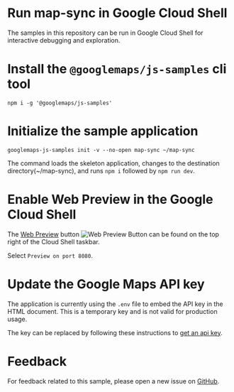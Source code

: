 # Run map-sync in Google Cloud Shell

The samples in this repository can be run in Google Cloud Shell for interactive
debugging and exploration.

# Install the `@googlemaps/js-samples` cli tool

```
npm i -g '@googlemaps/js-samples'
```

# Initialize the sample application

```
googlemaps-js-samples init -v --no-open map-sync ~/map-sync
```

The command loads the skeleton application, changes to the destination directory(~/map-sync), and runs `npm i` followed by `npm run dev`.

# Enable Web Preview in the Google Cloud Shell

The [Web Preview](https://cloud.google.com/shell/docs/using-web-preview) button <img src="https://cloud.google.com/shell/docs/images/web_preview.svg" alt="Web Preview Button">
can be found on the top right of the Cloud Shell taskbar.

Select `Preview on port 8080`.

# Update the Google Maps API key 

The application is currently using the `.env` file to embed the API key in the
HTML document. This is a temporary key and is not valid for production usage. 

The key can be replaced by following these instructions to
[get an api key](https://developers.google.com/maps/documentation/javascript/get-api-key).

# Feedback

For feedback related to this sample, please open a new issue on
[GitHub](https://github.com/googlemaps/js-samples/issues).
